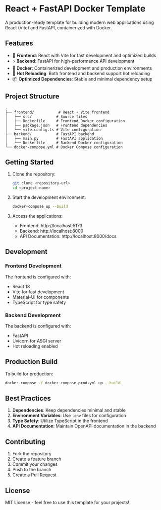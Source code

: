 # React + FastAPI Docker Template

A production-ready template for building modern web applications using React (Vite) and FastAPI, containerized with Docker.

## Features

- 🚀 **Frontend**: React with Vite for fast development and optimized builds
- ⚡ **Backend**: FastAPI for high-performance API development
- 🐳 **Docker**: Containerized development and production environments
- 🔄 **Hot Reloading**: Both frontend and backend support hot reloading
- 📦 **Optimized Dependencies**: Stable and minimal dependency setup

## Project Structure

```
.
├── frontend/           # React + Vite frontend
│   ├── src/           # Source files
│   ├── Dockerfile     # Frontend Docker configuration
│   ├── package.json   # Frontend dependencies
│   └── vite.config.ts # Vite configuration
├── backend/           # FastAPI backend
│   ├── main.py        # FastAPI application
│   └── Dockerfile     # Backend Docker configuration
└── docker-compose.yml # Docker Compose configuration
```

## Getting Started

1. Clone the repository:
   ```bash
   git clone <repository-url>
   cd <project-name>
   ```

2. Start the development environment:
   ```bash
   docker-compose up --build
   ```

3. Access the applications:
   - Frontend: http://localhost:5173
   - Backend: http://localhost:8000
   - API Documentation: http://localhost:8000/docs

## Development

### Frontend Development

The frontend is configured with:
- React 18
- Vite for fast development
- Material-UI for components
- TypeScript for type safety

### Backend Development

The backend is configured with:
- FastAPI
- Uvicorn for ASGI server
- Hot reloading enabled

## Production Build

To build for production:

```bash
docker-compose -f docker-compose.prod.yml up --build
```

## Best Practices

1. **Dependencies**: Keep dependencies minimal and stable
2. **Environment Variables**: Use `.env` files for configuration
3. **Type Safety**: Utilize TypeScript in the frontend
4. **API Documentation**: Maintain OpenAPI documentation in the backend

## Contributing

1. Fork the repository
2. Create a feature branch
3. Commit your changes
4. Push to the branch
5. Create a Pull Request

## License

MIT License - feel free to use this template for your projects!
